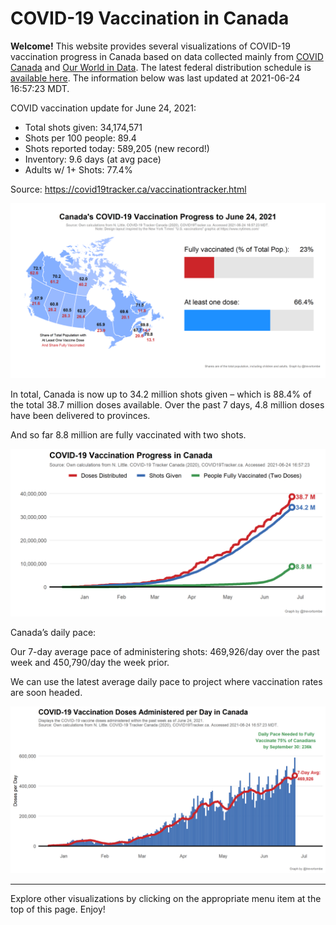COVID-19 Vaccination in Canada
==============================

**Welcome!** This website provides several visualizations of COVID-19
vaccination progress in Canada based on data collected mainly from
[COVID Canada](https://covid19tracker.ca/vaccinationtracker.html) and
[Our World in Data](https://ourworldindata.org/covid-vaccinations). The
latest federal distribution schedule is [available
here](https://www.canada.ca/en/public-health/services/diseases/2019-novel-coronavirus-infection/prevention-risks/covid-19-vaccine-treatment/vaccine-rollout.html).
The information below was last updated at 2021-06-24 16:57:23 MDT.

COVID vaccination update for June 24, 2021:

-   Total shots given: 34,174,571
-   Shots per 100 people: 89.4
-   Shots reported today: 589,205 (new record!)
-   Inventory: 9.6 days (at avg pace)
-   Adults w/ 1+ Shots: 77.4%

Source:
<a href="https://covid19tracker.ca/vaccinationtracker.html" class="uri">https://covid19tracker.ca/vaccinationtracker.html</a>

![](Plots/plot_main.png)

In total, Canada is now up to 34.2 million shots given – which is 88.4%
of the total 38.7 million doses available. Over the past 7 days, 4.8
million doses have been delivered to provinces.

And so far 8.8 million are fully vaccinated with two shots.

![](Plots/plot_total.png)

Canada’s daily pace:

Our 7-day average pace of administering shots: 469,926/day over the past
week and 450,790/day the week prior.

We can use the latest average daily pace to project where vaccination
rates are soon headed.

![](Plots/pace_national.png)

------------------------------------------------------------------------

Explore other visualizations by clicking on the appropriate menu item at
the top of this page. Enjoy!

